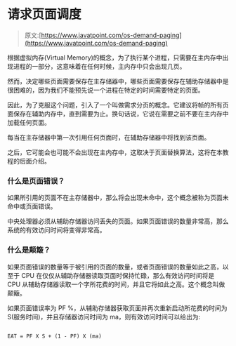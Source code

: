 # 请求页面调度

> 原文:[https://www.javatpoint.com/os-demand-paging](https://www.javatpoint.com/os-demand-paging)

根据虚拟内存(Virtual Memory)的概念，为了执行某个进程，只需要在主内存中出现进程的一部分，这意味着在任何时候，主内存中只会出现几页。

然而，决定哪些页面需要保存在主存储器中，哪些页面需要保存在辅助存储器中是很困难的，因为我们不能预先说一个进程在特定的时间需要特定的页面。

因此，为了克服这个问题，引入了一个叫做需求分页的概念。它建议将帧的所有页面保存在辅助内存中，直到需要为止。换句话说，它说在需要之前不要在主内存中加载任何页面。

每当在主存储器中第一次引用任何页面时，在辅助存储器中将找到该页面。

之后，它可能会也可能不会出现在主内存中，这取决于页面替换算法，这将在本教程的后面介绍。

### 什么是页面错误？

如果所引用的页面不在主存储器中，那么将会出现未命中，这个概念被称为页面未命中或页面错误。

中央处理器必须从辅助存储器访问丢失的页面。如果页面错误的数量非常高，那么系统的有效访问时间将变得非常高。

### 什么是颠簸？

如果页面错误的数量等于被引用的页面的数量，或者页面错误的数量如此之高，以至于 CPU 在仅仅从辅助存储器读取页面时保持忙碌，那么有效访问时间将是 CPU 从辅助存储器读取一个字所花费的时间，并且它将如此之高。这个概念叫做颠簸。

如果页面错误率为 PF %，从辅助存储器获取页面并再次重新启动所花费的时间为 S(服务时间)，并且存储器访问时间为 ma，则有效访问时间可以给出为:

```

EAT = PF X S + (1 - PF) X (ma) 

```